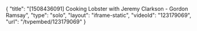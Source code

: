 {
    "title": "[1508436091] Cooking Lobster with Jeremy Clarkson - Gordon Ramsay",
    "type": "solo",
    "layout": "iframe-static",
    "videoId": "123179069",
    "url": "\/tvpembed\/123179069"
}